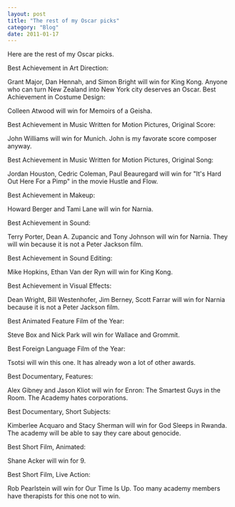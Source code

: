 ```yaml
---
layout: post
title: "The rest of my Oscar picks"
category: "Blog"
date: 2011-01-17
---
```



Here are the rest of my Oscar picks.

Best Achievement in Art Direction:

Grant Major, Dan Hennah, and Simon Bright will win for King Kong. Anyone who can turn New Zealand into New York city deserves an Oscar. Best Achievement in Costume Design:

Colleen Atwood will win for Memoirs of a Geisha.

Best Achievement in Music Written for Motion Pictures, Original Score:

John Williams will win for Munich. John is my favorate score composer anyway.

Best Achievement in Music Written for Motion Pictures, Original Song:

Jordan Houston, Cedric Coleman, Paul Beauregard will win for "It's Hard Out Here For a Pimp" in the movie Hustle and Flow.

Best Achievement in Makeup:

Howard Berger and Tami Lane will win for Narnia.

Best Achievement in Sound:

Terry Porter, Dean A. Zupancic and Tony Johnson will win for Narnia. They will win because it is not a Peter Jackson film.

Best Achievement in Sound Editing:

Mike Hopkins, Ethan Van der Ryn will win for King Kong. 

Best Achievement in Visual Effects:

Dean Wright, Bill Westenhofer, Jim Berney, Scott Farrar will win for Narnia because it is not a Peter Jackson film.

Best Animated Feature Film of the Year:

Steve Box and Nick Park will win for Wallace and Grommit.

Best Foreign Language Film of the Year:

Tsotsi will win this one. It has already won a lot of other awards.

Best Documentary, Features:

Alex Gibney and Jason Kliot will win for Enron: The Smartest Guys in the Room. The Academy hates corporations.

Best Documentary, Short Subjects:

Kimberlee Acquaro and Stacy Sherman will win for God Sleeps in Rwanda. The academy will be able to say they care about genocide.

Best Short Film, Animated:

Shane Acker will win for 9.

Best Short Film, Live Action:

Rob Pearlstein will win for Our Time Is Up. Too many academy members have therapists for this one not to win.